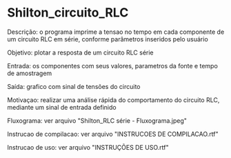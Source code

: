 # Shilton_circuito_RLC

Descrição:
	o programa imprime a tensao no tempo em cada componente de um circuito RLC em série, conforme parâmetros inseridos pelo usuário
	
Objetivo:
	plotar a resposta de um circuito RLC série 
	
Entrada: 
	os componentes com seus valores, parametros da fonte e tempo de amostragem
	
Saída: 
	grafico com sinal de tensões do circuito

Motivaçao:
	realizar uma análise rápida do comportamento do circuito RLC, mediante um sinal de entrada definido

Fluxograma:
	ver arquivo "Shilton_RLC série - Fluxograma.jpeg"
	
Instrucao de compilacao:
	ver arquivo "INSTRUCOES DE COMPILACAO.rtf"
	
Instrucao de uso:
	ver arquivo "INSTRUÇÕES DE USO.rtf"